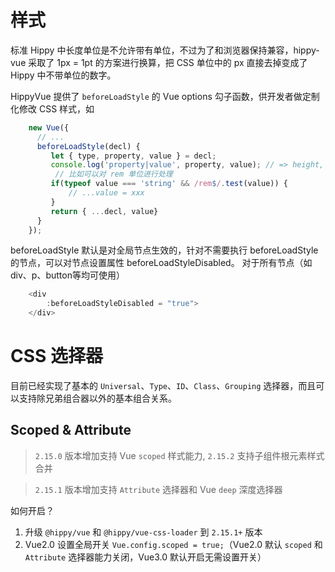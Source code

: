 # 样式

标准 Hippy 中长度单位是不允许带有单位，不过为了和浏览器保持兼容，hippy-vue 采取了 1px = 1pt 的方案进行换算，把 CSS 单位中的 px 直接去掉变成了 Hippy 中不带单位的数字。

HippyVue 提供了 `beforeLoadStyle` 的 Vue options 勾子函数，供开发者做定制化修改 CSS 样式，如

```js
    new Vue({
      // ...
      beforeLoadStyle(decl) {
         let { type, property, value } = decl;
         console.log('property|value', property, value); // => height, 1rem
          // 比如可以对 rem 单位进行处理
         if(typeof value === 'string' && /rem$/.test(value)) {
             // ...value = xxx
         } 
         return { ...decl, value}
      }
    });
```

beforeLoadStyle 默认是对全局节点生效的，针对不需要执行 beforeLoadStyle 的节点，可以对节点设置属性 beforeLoadStyleDisabled。
对于所有节点（如 div、p、button等均可使用）

```js
    <div 
        :beforeLoadStyleDisabled = "true">
    </div> 
```

# CSS 选择器

目前已经实现了基本的 `Universal`、`Type`、`ID`、`Class`、`Grouping` 选择器，而且可以支持除兄弟组合器以外的基本组合关系。

## Scoped & Attribute

> `2.15.0` 版本增加支持 Vue `scoped` 样式能力, `2.15.2` 支持子组件根元素样式合并

> `2.15.1` 版本增加支持 `Attribute` 选择器和 Vue `deep` 深度选择器

如何开启？

1. 升级 `@hippy/vue` 和 `@hippy/vue-css-loader` 到 `2.15.1+` 版本
2. Vue2.0 设置全局开关 `Vue.config.scoped = true;`（Vue2.0 默认 `scoped` 和 `Attribute` 选择器能力关闭，Vue3.0 默认开启无需设置开关）



